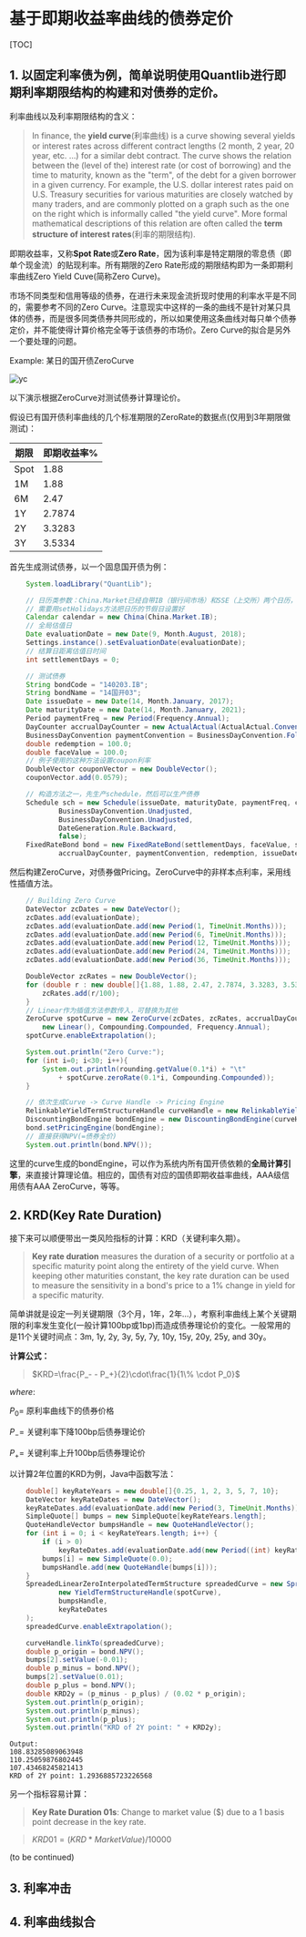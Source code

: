 
# 基于即期收益率曲线的债券定价

[TOC]

## 1. 以固定利率债为例，简单说明使用Quantlib进行即期利率期限结构的构建和对债券的定价。

利率曲线以及利率期限结构的含义：

> In finance, the **yield curve**(利率曲线) is a curve showing several yields or interest rates across different contract lengths (2 month, 2 year, 20 year, etc. ...) for a similar debt contract. The curve shows the relation between the (level of the) interest rate (or cost of borrowing) and the time to maturity, known as the "term", of the debt for a given borrower in a given currency. For example, the U.S. dollar interest rates paid on U.S. Treasury securities for various maturities are closely watched by many traders, and are commonly plotted on a graph such as the one on the right which is informally called "the yield curve". More formal mathematical descriptions of this relation are often called the **term structure of interest rates**(利率的期限结构).

即期收益率，又称**Spot Rate**或**Zero Rate**，因为该利率是特定期限的零息债（即单个现金流）的贴现利率。所有期限的Zero Rate形成的期限结构即为一条即期利率曲线Zero Yield Cuve(简称Zero Curve)。

市场不同类型和信用等级的债券，在进行未来现金流折现时使用的利率水平是不同的，需要参考不同的Zero Curve。注意现实中这样的一条的曲线不是针对某只具体的债券，而是很多同类债券共同形成的，所以如果使用这条曲线对每只单个债券定价，并不能使得计算价格完全等于该债券的市场价。Zero Curve的拟合是另外一个要处理的问题。

Example: 某日的国开债ZeroCurve

![yc](yield_curve_guokai_180809.png)

以下演示根据ZeroCurve对测试债券计算理论价。

假设已有国开债利率曲线的几个标准期限的ZeroRate的数据点(仅用到3年期限做测试)：

|期限|即期收益率%|
|--|--|
|Spot|1.88|
|1M|1.88|
|6M|2.47|
|1Y|2.7874|
|2Y|3.3283|
|3Y|3.5334|

首先生成测试债券，以一个固息国开债为例：

```java
    System.loadLibrary("QuantLib");

    // 日历类参数：China.Market已经自带IB（银行间市场）和SSE（上交所）两个日历，具体生产使用的时候我们
    // 需要用setHolidays方法把日历的节假日设置好
    Calendar calendar = new China(China.Market.IB);
    // 全局估值日
    Date evaluationDate = new Date(9, Month.August, 2018);
    Settings.instance().setEvaluationDate(evaluationDate);
    // 结算日距离估值日时间
    int settlementDays = 0;

    // 测试债券
    String bondCode = "140203.IB";
    String bondName = "14国开03";
    Date issueDate = new Date(14, Month.January, 2017);
    Date maturityDate = new Date(14, Month.January, 2021);
    Period paymentFreq = new Period(Frequency.Annual);
    DayCounter accrualDayCounter = new ActualActual(ActualActual.Convention.Bond);
    BusinessDayConvention paymentConvention = BusinessDayConvention.Following;
    double redemption = 100.0;
    double faceValue = 100.0;
    // 例子使用的这种方法设置coupon利率
    DoubleVector couponVector = new DoubleVector();
    couponVector.add(0.0579);

    // 构造方法之一，先生产schedule，然后可以生产债券
    Schedule sch = new Schedule(issueDate, maturityDate, paymentFreq, calendar,
            BusinessDayConvention.Unadjusted,
            BusinessDayConvention.Unadjusted,
            DateGeneration.Rule.Backward,
            false);
    FixedRateBond bond = new FixedRateBond(settlementDays, faceValue, sch, couponVector,
            accrualDayCounter, paymentConvention, redemption, issueDate);
```

然后构建ZeroCurve，对债券做Pricing。ZeroCurve中的非样本点利率，采用线性插值方法。

```java
    // Building Zero Curve
    DateVector zcDates = new DateVector();
    zcDates.add(evaluationDate);
    zcDates.add(evaluationDate.add(new Period(1, TimeUnit.Months)));
    zcDates.add(evaluationDate.add(new Period(6, TimeUnit.Months)));
    zcDates.add(evaluationDate.add(new Period(12, TimeUnit.Months)));
    zcDates.add(evaluationDate.add(new Period(24, TimeUnit.Months)));
    zcDates.add(evaluationDate.add(new Period(36, TimeUnit.Months)));

    DoubleVector zcRates = new DoubleVector();
    for (double r : new double[]{1.88, 1.88, 2.47, 2.7874, 3.3283, 3.5334}) {
        zcRates.add(r/100);
    }
    // Linear作为插值方法参数传入，可替换为其他
    ZeroCurve spotCurve = new ZeroCurve(zcDates, zcRates, accrualDayCounter, calendar,
        new Linear(), Compounding.Compounded, Frequency.Annual);
    spotCurve.enableExtrapolation();

    System.out.println("Zero Curve:");
    for (int i=0; i<30; i++){
        System.out.println(rounding.getValue(0.1*i) + "\t" 
            + spotCurve.zeroRate(0.1*i, Compounding.Compounded));
    }

    // 依次生成Curve -> Curve Handle -> Pricing Engine
    RelinkableYieldTermStructureHandle curveHandle = new RelinkableYieldTermStructureHandle(spotCurve);
    DiscountingBondEngine bondEngine = new DiscountingBondEngine(curveHandle);
    bond.setPricingEngine(bondEngine);
    // 直接获得NPV(=债券全价)
    System.out.println(bond.NPV());
```

这里的curve生成的bondEngine，可以作为系统内所有国开债依赖的**全局计算引擎**，来直接计算理论值。相应的，国债有对应的国债即期收益率曲线，AAA级信用债有AAA ZeroCurve，等等。

## 2. KRD(Key Rate Duration)

接下来可以顺便带出一类风险指标的计算：KRD（关键利率久期）。

> **Key rate duration** measures the duration of a security or portfolio at a specific maturity point along the entirety of the yield curve. When keeping other maturities constant, the key rate duration can be used to measure the sensitivity in a bond's price to a 1% change in yield for a specific maturity.

简单讲就是设定一列关键期限（3个月，1年，2年...），考察利率曲线上某个关键期限的利率发生变化(一般计算100bp或1bp)而造成债券理论价的变化。一般常用的是11个关键时间点：3m, 1y, 2y, 3y, 5y, 7y, 10y, 15y, 20y, 25y, and 30y。

**计算公式：**

> $KRD=\frac{P_- - P_+}{2}\cdot\frac{1}{1\% \cdot P_0}$

$where:$

$P_0=$ 原利率曲线下的债券价格

$P_-=$ 关键利率下降100bp后债券理论价

$P_+=$ 关键利率上升100bp后债券理论价

以计算2年位置的KRD为例，Java中函数写法：
```java
    double[] keyRateYears = new double[]{0.25, 1, 2, 3, 5, 7, 10};
    DateVector keyRateDates = new DateVector();
    keyRateDates.add(evaluationDate.add(new Period(3, TimeUnit.Months)));
    SimpleQuote[] bumps = new SimpleQuote[keyRateYears.length];
    QuoteHandleVector bumpsHandle = new QuoteHandleVector();
    for (int i = 0; i < keyRateYears.length; i++) {
        if (i > 0)
            keyRateDates.add(evaluationDate.add(new Period((int) keyRateYears[i], TimeUnit.Years)));
        bumps[i] = new SimpleQuote(0.0);
        bumpsHandle.add(new QuoteHandle(bumps[i]));
    }
    SpreadedLinearZeroInterpolatedTermStructure spreadedCurve = new SpreadedLinearZeroInterpolatedTermStructure(
            new YieldTermStructureHandle(spotCurve),
            bumpsHandle,
            keyRateDates
    );
    spreadedCurve.enableExtrapolation();

    curveHandle.linkTo(spreadedCurve);
    double p_origin = bond.NPV();
    bumps[2].setValue(-0.01);
    double p_minus = bond.NPV();
    bumps[2].setValue(0.01);
    double p_plus = bond.NPV();
    double KRD2y = (p_minus - p_plus) / (0.02 * p_origin);
    System.out.println(p_origin);
    System.out.println(p_minus);
    System.out.println(p_plus);
    System.out.println("KRD of 2Y point: " + KRD2y);
```

```
Output:
108.83285089063948
110.25059876802445
107.43468245821413
KRD of 2Y point: 1.2936885723226568
```

另一个指标容易计算：

> **Key Rate Duration 01s**: Change to market value ($) due to a 1 basis point decrease in the key rate.

> $KRD 01 = (KRD * Market Value) / 10000$


(to be continued)

## 3. 利率冲击

## 4. 利率曲线拟合
